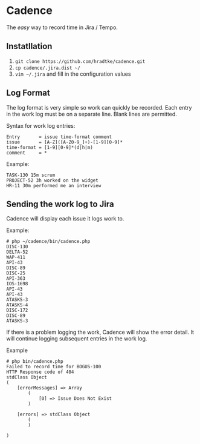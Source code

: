 # Cadence #
The _easy_ way to record time in Jira / Tempo.

## Instatllation ##
1. ```git clone https://github.com/hradtke/cadence.git```
1. ```cp cadence/.jira.dist ~/```
1. ```vim ~/.jira``` and fill in the configuration values

## Log Format ##
The log format is very simple so work can quickly be recorded. Each entry in the work log must be on a separate line. Blank lines are permitted.

Syntax for work log entries:

    Entry       = issue time-format comment
    issue       = [A-Z]([A-Z0-9_]+)-[1-9][0-9]*
    time-format = [1-9][0-9]*(d|h|m)
    comment     = *

Example:

    TASK-130 15m scrum
    PROJECT-52 3h worked on the widget
    HR-11 30m performed me an interview

## Sending the work log to Jira ##
Cadence will display each issue it logs work to.

Example:

    # php ~/cadence/bin/cadence.php
    DISC-130
    DELTA-52
    WAP-411
    API-43
    DISC-89
    DISC-25
    API-363
    IOS-1698
    API-43
    API-43
    ATASKS-3
    ATASKS-4
    DISC-172
    DISC-89
    ATASKS-3

If there is a problem logging the work, Cadence will show the error detail. It will continue logging subsequent entries in the work log.

Example

    # php bin/cadence.php 
    Failed to record time for BOGUS-100
    HTTP Response code of 404
    stdClass Object
    (
        [errorMessages] => Array
            (
                [0] => Issue Does Not Exist
            )

        [errors] => stdClass Object
            (
            )
    
    )



